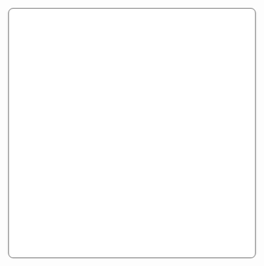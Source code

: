 <div style="text-align: center; background-color:rgb(255, 255, 255); padding: 20px; border: 1px solid #444; border-radius: 10px;">
  <p><img src="/metrics.plugin.isocalendar.fullyear.svg" alt="Metrics" width="600"></p>
  <p><img src="/metrics.plugin.languages.svg" alt="Metrics" width="600"></p>
</div>
